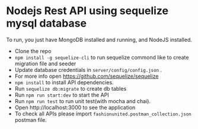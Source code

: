 # Nodejs Rest API using sequelize mysql database

To run, you just have MongoDB installed and running, and NodeJS installed.

* Clone the repo
* `npm install -g sequelize-cli` to run sequelize commond like to create migration file and seeder
* Update database credentials in `server/config/config.json` .
* For more info open https://github.com/sequelize/sequelize  
* `npm install` to install API dependencies.
* Run `sequelize db:migrate` to create db tables
* Run `npm run start:dev` to start the API
* Run `npm run test` to run unit test(with mocha and chai).
* Open http://localhost:3000 to see the application
* To check all APIs please import `fashionunited.postman_collection.json` postman file.